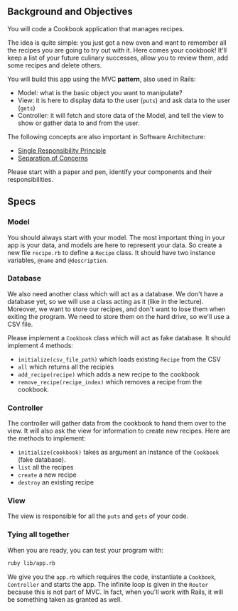 ## Background and Objectives

You will code a Cookbook application that manages recipes.

The idea is quite simple: you just got a new oven and want to remember all the recipes you are going to try out with it. Here comes your cookbook! It'll keep a list of your future culinary successes, allow you to review them, add some recipes and delete others.

You will build this app using the MVC **pattern**, also used in Rails:

- Model: what is the basic object you want to manipulate?
- View: it is here to display data to the user (`puts`) and ask data to the user (`gets`)
- Controller: it will fetch and store data of the Model, and tell the view to show or gather data to and from the user.

The following concepts are also important in Software Architecture:

- [Single Responsibility Principle](http://en.wikipedia.org/wiki/Single_responsibility_principle)
- [Separation of Concerns](http://en.wikipedia.org/wiki/Separation_of_concerns)

Please start with a paper and pen, identify your components and their responsibilities.

## Specs

### Model

You should always start with your model. The most important thing in your app is your data, and models are here to represent your data. So create a new file `recipe.rb` to define a `Recipe` class. It should have two instance variables, `@name` and `@description`.

### Database

We also need another class which will act as a database. We don't have a database yet, so we will use a class acting as it (like in the lecture). Moreover, we want to store our recipes, and don't want to lose them when exiting the program. We need to store them on the hard drive, so we'll use a CSV file.

Please implement a `Cookbook` class which will act as fake database. It should implement 4 methods:

- `initialize(csv_file_path)` which loads existing `Recipe` from the CSV
- `all` which returns all the recipies
- `add_recipe(recipe)` which adds a new recipe to the cookbook
- `remove_recipe(recipe_index)` which removes a recipe from the cookbook.

### Controller

The controller will gather data from the cookbook to hand them over to the view. It will also ask the view for information to create new recipes. Here are the methods to implement:

- `initialize(cookbook)` takes as argument an instance of the `Cookbook` (fake database).
- `list` all the recipes
- `create` a new recipe
- `destroy` an existing recipe

### View

The view is responsible for all the `puts` and `gets` of your code.

### Tying all together

When you are ready, you can test your program with:

```bash
ruby lib/app.rb
```

We give you the `app.rb` which requires the code, instantiate a `Cookbook`, `Controller` and starts the app. The infinite loop is given in the `Router` because this is not part of MVC. In fact, when you'll work with Rails, it will be something taken as granted as well.
